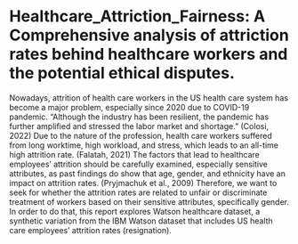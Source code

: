 # Healthcare_Attriction_Fairness: A Comprehensive analysis of attriction rates behind healthcare workers and the potential ethical disputes.

Nowadays, attrition of health care workers in the US health care system has become a major problem, especially since 2020 due to COVID-19 pandemic. “Although the industry has been resilient, the pandemic has further amplified and stressed the labor market and shortage.” (Colosi, 2022) Due to the nature of the profession, health care workers suffered from long worktime, high workload, and stress, which leads to an all-time high attrition rate. (Falatah, 2021) The factors that lead to healthcare employees’ attrition should be carefully examined, especially sensitive attributes, as past findings do show that age, gender, and ethnicity have an impact on attrition rates. (Pryjmachuk et al., 2009) Therefore, we want to seek for whether the attrition rates are related to unfair or discriminate treatment of workers based on their sensitive attributes, specifically gender. In order to do that, this report explores Watson healthcare dataset, a synthetic variation from the IBM Watson dataset that includes US health care employees’ attrition rates (resignation). 


